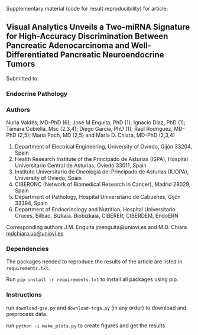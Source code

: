 Supplementary material (code for result reproducibility) for article:
## Visual Analytics Unveils a Two-miRNA Signature for High-Accuracy Discrimination Between Pancreatic Adenocarcinoma and Well-Differentiated Pancreatic Neuroendocrine Tumors

Submitted to:
### Endocrine Pathology

### Authors
Nuria Valdés, MD-PhD (6); José M Enguita, PhD (1); Ignacio Díaz, PhD (1); Tamara Cubiella, Msc (2,3,4); Diego García, PhD (1); Raúl Rodriguez, MD-PhD (2,5); María Poch, MD (2,5) and María D. Chiara, MD-PhD (2,3,4)
1.	Department of Electrical Engineering, University of Oviedo, Gijón 33204, Spain 
2.	Health Research Institute of the Principado de Asturias (ISPA), Hospital Universitario Central de Asturias, Oviedo 33011, Spain
3.	Instituto Universitario de Oncología del Principado de Asturias (IUOPA), University of Oviedo, Spain
4.	CIBERONC (Network of Biomedical Research in Cancer), Madrid 28029, Spain
5.	Department of Pathology, Hospital Universitario de Cabueñes, Gijón 33394, Spain
6.	Department of Endocrinology and Nutrition, Hospital Universitario Cruces, Bilbao, Bizkaia. Biobizkaia, CIBERER, CIBERDEM, EndoERN 


Corresponding authors
J.M. Enguita jmenguita@uniovi,es and M.D. Chiara mdchiara.uo@uniovi.es 

### Dependencies
The packages needed to reproduce the results of the article are listed in `requirements.txt`. 

Run `pip install -r requirements.txt` to install all packages using pip.

### Instructions

run `download-gse.py` and `download-tcga.py` (in any order) to download and preprocess data.

run `python -i make_plots.py` to create figures and get the results

